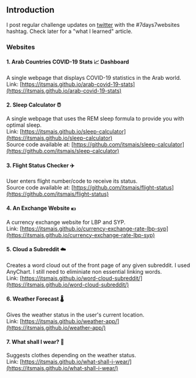 ## Introduction
I post regular challenge updates on [twitter](https://twitter.com/mais_hatem) with the #7days7websites hashtag. Check later for a "what I learned" article.
### Websites
#### 1. Arab Countries COVID-19 Stats 📈 Dashboard
A single webpage that displays COVID-19 statistics in the Arab world. <br>
Link: [https://itsmais.github.io/arab-covid-19-stats](https://itsmais.github.io/arab-covid-19-stats)
#### 2. Sleep Calculator ⏰
A single webpage that uses the REM sleep formula to provide you with optimal sleep. <br>
Link: [https://itsmais.github.io/sleep-calculator](https://itsmais.github.io/sleep-calculator) <br>
Source code available at: [https://github.com/itsmais/sleep-calculator](https://github.com/itsmais/sleep-calculator)
#### 3. Flight Status Checker ✈️
User enters flight number/code to receive its status. <br>
Source code available at: [https://github.com/itsmais/flight-status](https://github.com/itsmais/flight-status)
#### 4. An Exchange Website 💶
A currency exchange website for LBP and SYP. <br>
Link: [https://itsmais.github.io/currency-exchange-rate-lbp-syp](https://itsmais.github.io/currency-exchange-rate-lbp-syp)
#### 5. Cloud a Subreddit ☁️
Creates a word cloud out of the front page of any given subreddit. I used AnyChart. I still need to eliminiate non essential linking words. <br>
Link: [https://itsmais.github.io/word-cloud-subreddit/](https://itsmais.github.io/word-cloud-subreddit/)
#### 6. Weather Forecast 🌡️
Gives the weather status in the user's current location. <br>
Link: [https://itsmais.github.io/weather-app/](https://itsmais.github.io/weather-app/) 
#### 7. What shall I wear? 👚
Suggests clothes depending on the weather status. <br>
Link: [https://itsmais.github.io/what-shall-i-wear/](https://itsmais.github.io/what-shall-i-wear/)
